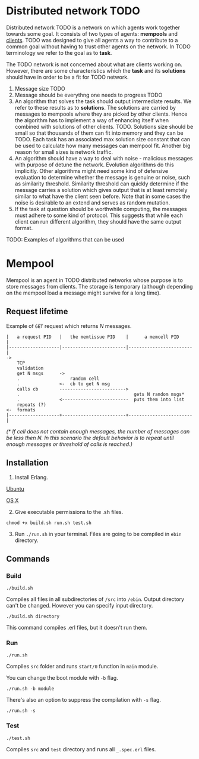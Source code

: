 # Distributed network TODO

Distributed network TODO is a network on which agents work together towards some goal. It consists of two types of agents: **mempools** and [clients][todo-client-repo]. TODO was designed to give all agents a way to contribute to a common goal without having to trust other agents on the network. In TODO terminology we refer to the goal as to **task**.

The TODO network is not concerned about what are clients working on. However, there are some characteristics which the **task** and its **solutions** should have in order to be a fit for TODO network.

1. Message size TODO
2. Message should be everythng one needs to progress TODO
3. An algorithm that solves the task should output intermediate results. We refer to these results as to **solutions**. The solutions are carried by messages to mempools where they are picked by other clients. Hence the algorithm has to implement a way of enhancing itself when combined with solutions of other clients.
TODO. Solutions size should be small so that thousands of them can fit into memory and they can be TODO. Each task has an associated max solution size constant that can be used to calculate how many messages can mempool fit. Another big reason for small sizes is network traffic.
4. An algorithm should have a way to deal with noise - malicious messages with purpose of detune the network. Evolution algorithms do this implicitly. Other algorithms might need some kind of defensive evaluation to determine whether the message is genuine or noise, such as similarity threshold. Similarity threshold can quickly determine if the message carries a solution which gives output that is at least remotely similar to what have the client seen before. Note that in some cases the noise is desirable to an extend and serves as random mutation.
5. If the task at question should be worthwhile computing, the messages must adhere to some kind of protocol. This suggests that while each client can run different algorithm, they should have the same output format.


TODO: Examples of algorithms that can be used

# Mempool

Mempool is an agent in TODO distributed networks whose purpose is to store messages from clients. The storage is temporary (although depending on the mempool load a message might survive for a long time).

## Request lifetime

Example of `GET` request which returns _N_ messages.
```
|   a request PID   |   the memtissue PID    |      a memcell PID     |
|-------------------|------------------------|------------------------|
->
    TCP
    validation
    get N msgs      ->
    .                   random cell
    .               <-  cb to get N msg
    calls cb        ------------------------->
    .                                           gets N random msgs*
    .               <-------------------------  puts them into list
    repeats (?)
<-  formats
|-------------------+------------------------+------------------------|
```

_(* If cell does not contain enough messages, the number of messages can be less then N. In this scenario the default behavior is to repeat until enough messages or threshold of calls is reached.)_

## Installation

1. Install Erlang.

[Ubuntu][install-erlang-linux]

[OS X][install-erlang-mac]

2. Give executable permissions to the .sh files.

`chmod +x build.sh run.sh test.sh`

3. Run `./run.sh` in your terminal. Files are going to be compiled in `ebin` directory.

## Commands

### Build
`./build.sh`

Compiles all files in all subdirectories of `/src` into `/ebin`.
Output directory can't be changed. However you can specify input directory.

`./build.sh directory`

This command compiles .erl files, but it doesn't run them.

### Run
`./run.sh`

Compiles `src` folder and runs `start/0` function in `main` module.

You can change the boot module with `-b` flag.

`./run.sh -b module`

There's also an option to suppress the compilation with `-s` flag.

`./run.sh -s`

### Test
`./test.sh`

Compiles `src` and `test` directory and runs all `_.spec.erl` files.

<!-- Invisible List of References -->
[install-erlang-mac]: http://erlang.org/doc/installation_guide/INSTALL.html#Advanced-configuration-and-build-of-ErlangOTP_Building_OS-X-Darwin
[install-erlang-linux]: https://hostpresto.com/community/tutorials/how-to-install-erlang-on-ubuntu-16-04
[todo-client-repo]: TODO
